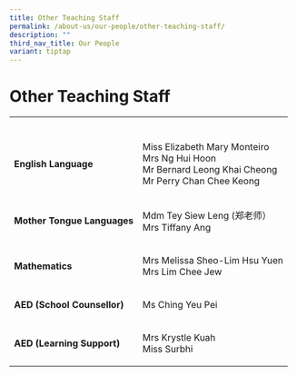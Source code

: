 ```yaml
---
title: Other Teaching Staff
permalink: /about-us/our-people/other-teaching-staff/
description: ""
third_nav_title: Our People
variant: tiptap
---
```

<h1><strong>Other Teaching Staff</strong></h1><table><tbody><tr><th rowspan="1" colspan="1"><p></p></th><th rowspan="1" colspan="1"><p></p></th></tr><tr><td rowspan="1" colspan="1"><p><strong>English Language</strong></p></td><td rowspan="1" colspan="1"><p>Miss Elizabeth Mary Monteiro<br>Mrs Ng Hui Hoon<br>Mr Bernard Leong Khai Cheong<br>Mr Perry Chan Chee Keong</p></td></tr><tr><td rowspan="1" colspan="1"><p><strong>Mother Tongue Languages</strong></p></td><td rowspan="1" colspan="1"><p>Mdm Tey Siew Leng (郑老师）<br>Mrs Tiffany Ang</p></td></tr><tr><td rowspan="1" colspan="1"><p><strong>Mathematics</strong></p></td><td rowspan="1" colspan="1"><p>Mrs Melissa Sheo-Lim Hsu Yuen<br>Mrs Lim Chee Jew</p></td></tr><tr><td rowspan="1" colspan="1"><p><strong>AED (School Counsellor)</strong></p></td><td rowspan="1" colspan="1"><p>Ms Ching Yeu Pei</p></td></tr><tr><td rowspan="1" colspan="1"><p><strong>AED (Learning Support)</strong></p></td><td rowspan="1" colspan="1"><p>Mrs Krystle Kuah  <br>Miss Surbhi</p></td></tr></tbody></table><p></p>